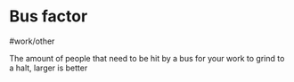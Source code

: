 # Bus factor

#work/other 

The amount of people that need to be hit by a bus for your work to grind to a halt, larger is better
